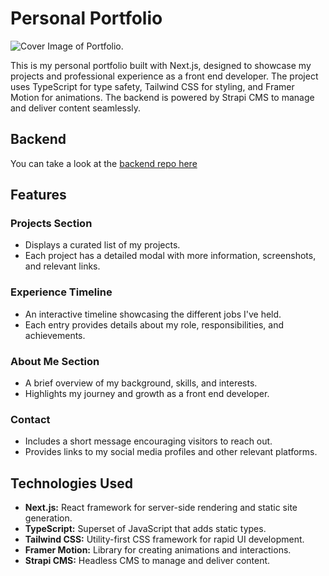 # Personal Portfolio

![Cover Image of Portfolio. ](https://adminv2.emmanuelolivo.com/uploads/Screenshot_2024_07_08_at_11_17_56_AM_e439c5ac3b.png)

This is my personal portfolio built with Next.js, designed to showcase my projects and professional experience as a front end developer. The project uses TypeScript for type safety, Tailwind CSS for styling, and Framer Motion for animations. The backend is powered by Strapi CMS to manage and deliver content seamlessly.

## Backend

You can take a look at the [backend repo here](https://github.com/emmanuelolivo1002/portfolio-backend)

## Features

### Projects Section

- Displays a curated list of my projects.
- Each project has a detailed modal with more information, screenshots, and relevant links.

### Experience Timeline

- An interactive timeline showcasing the different jobs I've held.
- Each entry provides details about my role, responsibilities, and achievements.

### About Me Section

- A brief overview of my background, skills, and interests.
- Highlights my journey and growth as a front end developer.

### Contact

- Includes a short message encouraging visitors to reach out.
- Provides links to my social media profiles and other relevant platforms.

## Technologies Used

- **Next.js:** React framework for server-side rendering and static site generation.
- **TypeScript:** Superset of JavaScript that adds static types.
- **Tailwind CSS:** Utility-first CSS framework for rapid UI development.
- **Framer Motion:** Library for creating animations and interactions.
- **Strapi CMS:** Headless CMS to manage and deliver content.
